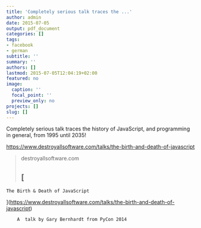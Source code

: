 ```yaml
---
title: 'Completely serious talk traces the ...'
author: admin
date: 2015-07-05
output: pdf_document
categories: []
tags:
- facebook
- german
subtitle: ''
summary: ''
authors: []
lastmod: 2015-07-05T12:04:19+02:00
featured: no
image:
  caption: ''
  focal_point: ''
  preview_only: no
projects: []
slug: []
---
```

Completely serious talk traces the history of JavaScript, and programming in general, from 1995 until 2035!﻿

https://www.destroyallsoftware.com/talks/the-birth-and-death-of-javascript
> destroyallsoftware.com
> ## [
    The Birth & Death of JavaScript
  ](https://www.destroyallsoftware.com/talks/the-birth-and-death-of-javascript)
>
>
        A  talk by Gary Bernhardt from PyCon 2014
      

